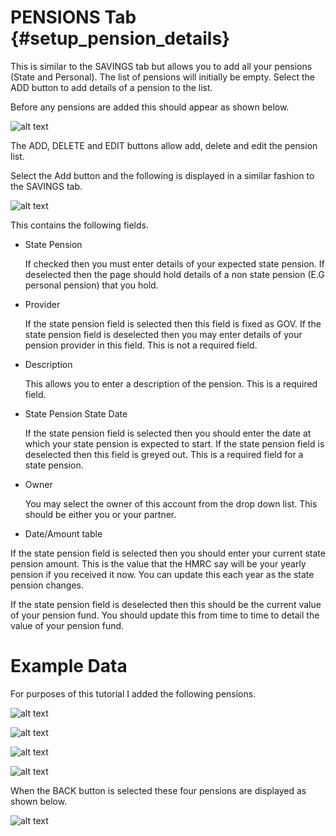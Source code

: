 # PENSIONS Tab {#setup_pension_details}
This is similar to the SAVINGS tab but allows you to add all your pensions (State and Personal). The list of pensions will initially be empty. Select the ADD button to add details of a pension to the list.

Before any pensions are added this should appear as shown below.

![alt text](images/pensions_tab_empty.png "Empty savings tab")

The ADD, DELETE and EDIT buttons allow add, delete and edit the pension list.


Select the Add button and the following is displayed in a similar fashion to the SAVINGS tab.

![alt text](images/add_pension.png "Add Pension")


This contains the following fields.

- State Pension

  If checked then you must enter details of your expected state pension. If deselected then the page should hold details of a non state pension (E.G personal pension) that you hold.

- Provider

  If the state pension field is selected then this field is fixed as GOV. If the state pension field is deselected then you may enter details of your pension provider in this field. This is not a required field.

- Description

  This allows you to enter a description of the pension. This is a required field.

- State Pension State Date

  If the state pension field is selected then you should enter the date at which your state pension is expected to start. If the state pension field is deselected then this field is greyed out. This is a required field for a state pension.

- Owner

  You may select the owner of this account from the drop down list. This should be either you or your partner.

- Date/Amount table

If the state pension field is selected then you should enter your current state pension amount. This is the value that the HMRC say will be your yearly pension if you received it now. You can update this each year as the state pension changes.

If the state pension field is deselected then this should be the current value of your pension fund. You should update this from time to time to detail the value of your pension fund.

# Example Data

For purposes of this tutorial I added the following pensions.

![alt text](images/pension_example_1.png "Example Pension 1")

![alt text](images/pension_example_2.png "Example Pension 2")

![alt text](images/pension_example_3.png "Example Pension 3")

![alt text](images/pension_example_4.png "Example Pension 4")

When the BACK button is selected these four pensions are displayed as shown below.

![alt text](images/example_pensions.png "Example Pensions")